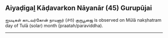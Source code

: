 ## Aiyaḍigaḻ Kāḍavarkon Nāyanār (45) Gurupūjai
ஐயடிகள் காடவர்கோன் நாயனார் (௪௫) குருபூஜை is observed on Mūlā nakṣhatram day of Tulā (solar) month (praatah/paraviddha).



---
